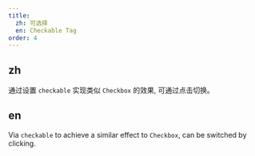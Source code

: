 ```yaml
---
title:
  zh: 可选择
  en: Checkable Tag
order: 4
---
```


## zh

通过设置 `checkable` 实现类似 `Checkbox` 的效果, 可通过点击切换。

## en

Via `checkable` to achieve a similar effect to `Checkbox`, can be switched by clicking.
